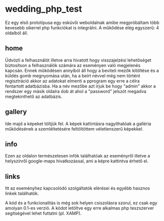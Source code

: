 # wedding_php_test
Ez egy első prototípusa egy esküvői weboldalnak amibe megpróbáltam több kevesebb sikerrel php funkciókat is integrálni. A műkődése elég egyszerű: 4 oldalból áll. 

## home
Üdvözli a felhasználót illetve arra hivatott hogy visszajelzési lehetőséget biztosítson a felhasználók számára az eseményen való megjelenés kapcsán.
Ennek működésen annyiból áll hogy a beviteli mezők kitöltése és a küldés gomb megnyomása után, ha a beírt névvel még nem történt regisztráció akkor az adatokat elmenti a pprogram 
egy erre a célra fentartott adatbázisba. Ha a név mezőbe azt írjuk be hogy "admin" akkor a rendszer egy másik oldalra dob át ahol a "password" jelszót megadva megtekinthető az adatbázis.

## gallery
Ide majd a képeket töltjük fel. A képek kattintásra nagyíthatóak a galléria működésének a szemléltetésére feltöltöttem véletlenszerű képekkel.

## info
Ezen az oldalon természetesen infók találhatóak az eseményről illetve a helyszínről google-maps hivatkozással, ami a képre kattintva érhető el.

## links
Itt az eseményhez kapcsolódó szolgáltatók elérései és egyébb hasznos linkek találhatók.


A kód és a funkcionalitás is még sok helyen csiszolásra szorul, ez csak egy amolyan 0.1-es verzió.
A kódot letöltve egy erre alkalmas php teszszerver segítségével lehet futtatni (pl. XAMP).
